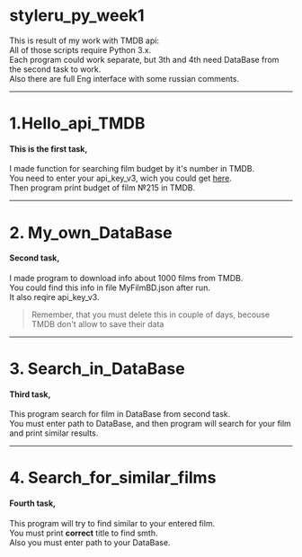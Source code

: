 # styleru_py_week1
This is result of my work with TMDB api:  
All of those scripts require Python 3.x.  
Each program could work separate, but 3th and 4th need DataBase from the second task to work.  
Also there are full Eng interface with some russian comments.  
***
# 1.Hello_api_TMDB #
#### This is the first task, 
I made function for searching film budget by it's number in TMDB.  
You need to enter your api_key_v3, wich you could get [here](https://www.themoviedb.org/).  
Then program print budget of film №215 in TMDB.  
***
# 2. My_own_DataBase #
#### Second task,
I made program to download info about 1000 films from TMDB.  
You could find this info in file MyFilmBD.json after run.  
It also reqire api_key_v3.  
>Remember, that you must delete this in couple of days, becouse TMDB don't allow to save their data  
***
# 3. Search_in_DataBase #
#### Third task,
This program search for film in DataBase from second task.  
You must enter path to DataBase, and then program will search for your film and print similar results.  
***
# 4. Search_for_similar_films #
#### Fourth task,
This program will try to find similar to your entered film.  
You must print **correct** title to find smth.  
Also you must enter path to your DataBase.  
